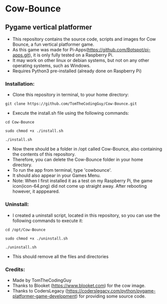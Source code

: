 # Cow-Bounce
## Pygame vertical platformer

- This repository contains the source code, scripts and images for Cow Bounce, a fun vertical platformer game.
- As this game was made for Pi-Apps(https://github.com/Botspot/pi-apps.git), it is only fully tested on a Raspberry Pi.
- It may work on other linux or debian systems, but not on any other operating systems, such as Windows.
- Requires Python3 pre-installed (already done on Raspberry Pi)

### Installation:

- Clone this repository in terminal, to your home directory:
```
git clone https://github.com/TomTheCodingGuy/Cow-Bounce.git
```
- Execute the install.sh file using the following commands:
```
cd Cow-Bounce
```
```
sudo chmod +x ./install.sh
```
```
./install.sh
```
- Now there should be a folder in /opt called Cow-Bounce, also containing the contents of this repository.
- Therefore, you can delete the Cow-Bounce folder in your home directory.
- To run the app from terminal, type 'cowbounce'.
- It should also appear in your Games Menu.
- Note: When I first installed it as a test on my Raspberry Pi, the game icon(icon-64.png) did not come up straight away. After rebooting however, it apppeared.

### Uninstall:

- I created a uninstall script, located in this repository, so you can use the following commands to execute it:
```
cd /opt/Cow-Bounce
```
```
sudo chmod +x ./uninstall.sh
```
```
./uninstall.sh
```
- This should remove all the files and directories

### Credits:

- Made by TomTheCodingGuy
- Thanks to Blooket (https://www.blooket.com) for the cow image.
- Thanks to CodersLegacy (https://coderslegacy.com/python/pygame-platformer-game-development) for providing some source code.
